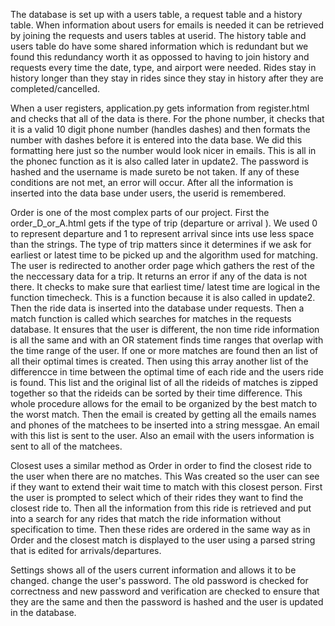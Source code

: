 The database is set up with a users table, a request table and a history table. When information
about users for emails is needed it can be retrieved by joining the requests and users
tables at userid. The history table and users table do have some shared information which is
redundant but we found this redundancy worth it as oppossed to having to join history and
requests every time the date, type, and airport were needed. Rides stay in history longer than
they stay in rides since they stay in history after they are completed/cancelled.

When a user registers, application.py gets information from register.html and checks
that all of the data is there. For the phone number, it checks that it is a valid 10
digit phone number (handles dashes) and then formats the number with dashes before
it is entered into the data base. We did this formatting here just so the number would
look nicer in emails. This is all in the phonec function as it is also called later in
update2. The password is hashed and the username is made sureto be not taken. If any of
these conditions are not met, an error will occur. After all the information is inserted
into the data base under users, the userid is remembered.

Order is one of the most complex parts of our project. First the order_D_or_A.html gets if the
type of trip (departure or arrival ). We used 0 to represent departure and 1 to represent
arrival since ints use less space than the strings. The type of trip matters since it
determines if we ask for earliest or latest time to be picked up and the algorithm used for matching.
The user is redirected to another order page which gathers the rest of the
the neccessary data for a trip. It returns an error if any of the data is not there.
It checks to make sure that earliest time/ latest time are logical in the function timecheck.
This is a function because it is also called in update2.
Then the ride data is inserted into the database under requests. Then a match function is called which searches
for matches in the requests database. It ensures that the user is different, the non time ride
information is all the same and with an OR statement finds time ranges that overlap with the time
range of the user.
If one or more matches are found then an list of all their optimal times is created. Then using this
array another list of the differencce in time between the optimal time of each ride and the users ride is
found. This list and the original list of all the rideids of matches is zipped together so that the rideids
can be sorted by their time difference. This whole procedure allows for the email to be organized by the best match
to the worst match. Then the email is created by getting all the emails names and phones of the matchees to be
inserted into a string messgae. An email with this list is sent to the user. Also an email with the users information
is sent to all of the matchees.

Closest uses a similar method as Order in order to find the closest ride to the user when there are no matches. This
Was created so the user can see if they want to extend their wait time to match with this closest person. First the
user is prompted to select which of their rides they want to find the closest ride to. Then all the information from this
ride is retrieved and put into a search for any rides that match the ride information without specification to time. Then
these rides are ordered in the same way as in Order and the closest match is displayed to the user using a parsed string that
is edited for arrivals/departures.

Settings shows all of the users current information and allows it to be changed.
change the user's password. The old password is checked for correctness and new password and
verification are checked to ensure that they are the same and then the password is hashed and the user is updated in the database.